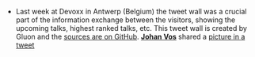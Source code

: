 * Last week at Devoxx in Antwerp (Belgium) the tweet wall was a crucial part of the information exchange between the visitors, showing the upcoming talks, highest ranked talks, etc. This tweet wall is created by Gluon and the [sources are on GitHub](https://github.com/TweetWallFX/TweetwallFX). [**Johan Vos**](https://twitter.com/johanvos) shared a [picture in a tweet](https://twitter.com/johanvos/status/1580097937270788096)